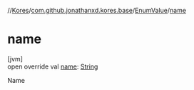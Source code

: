 //[Kores](../../../index.md)/[com.github.jonathanxd.kores.base](../index.md)/[EnumValue](index.md)/[name](name.md)

# name

[jvm]\
open override val [name](name.md): [String](https://kotlinlang.org/api/latest/jvm/stdlib/kotlin/-string/index.html)

Name
